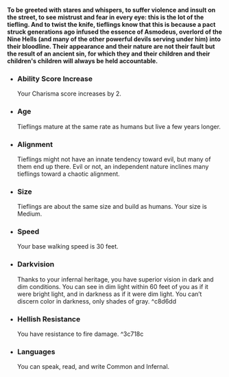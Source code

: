 **To be greeted with stares and whispers, to suffer violence and insult on the street, to see mistrust and fear in every eye: this is the lot of the tiefling. And to twist the knife, tieflings know that this is because a pact struck generations ago infused the essence of Asmodeus, overlord of the Nine Hells (and many of the other powerful devils serving under him) into their bloodline. Their appearance and their nature are not their fault but the result of an ancient sin, for which they and their children and their children's children will always be held accountable.**

- ### Ability Score Increase 
  Your Charisma score increases by 2.

- ### Age
  Tieflings mature at the same rate as humans but live a few years longer.

- ### Alignment 
  Tieflings might not have an innate tendency toward evil, but many of them end up there. Evil or not, an independent nature inclines many tieflings toward a chaotic alignment.

- ### Size 
  Tieflings are about the same size and build as humans. Your size is Medium.

- ### Speed 
  Your base walking speed is 30 feet.

- ### Darkvision 
  Thanks to your infernal heritage, you have superior vision in dark and dim conditions. You can see in dim light within 60 feet of you as if it were bright light, and in darkness as if it were dim light. You can’t discern color in darkness, only shades of gray.
 ^c8d6dd
- ### Hellish Resistance 
  You have resistance to fire damage.
 ^3c718c
- ### Languages 
  You can speak, read, and write Common and Infernal.